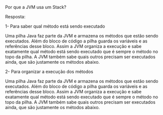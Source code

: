 Por que a JVM usa um Stack?

Resposta:

1- Para saber qual método está sendo executado


Uma pilha Java faz parte da JVM e armazena os métodos que estão sendo executados. Além do bloco de código a pilha guarda os variáveis e as referências desse bloco. Assim a JVM organiza a execução e sabe exatamente qual método está sendo executado que é sempre o método no topo da pilha. A JVM também sabe quais outros precisam ser executados ainda, que são justamente os métodos abaixo.



2- Para organizar a execução dos métodos



Uma pilha Java faz parte da JVM e armazena os métodos que estão sendo executados. Além do bloco de código a pilha guarda os variáveis e as referências desse bloco. Assim a JVM organiza a execução e sabe exatamente qual método está sendo executado que é sempre o método no topo da pilha. A JVM também sabe quais outros precisam ser executados ainda, que são justamente os métodos abaixo.
